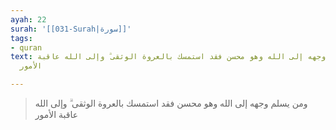 ```yaml
---
ayah: 22
surah: '[[031-Surah|سورة]]'
tags:
- quran
text: ومن يسلم وجهه إلى الله وهو محسن فقد استمسك بالعروة الوثقى ۗ وإلى الله عاقبة
  الأمور

---
```

> ومن يسلم وجهه إلى الله وهو محسن فقد استمسك بالعروة الوثقى ۗ وإلى الله عاقبة الأمور

